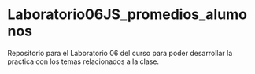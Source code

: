 # Laboratorio06JS_promedios_alumonos
Repositorio para el Laboratorio 06 del curso para poder desarrollar la practica con los temas relacionados a la clase.
